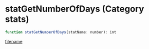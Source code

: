 # statGetNumberOfDays (Category stats)

```js
function statGetNumberOfDays(statName: number): int
```

[filename](statGetNumberOfDays_m.md ':include')